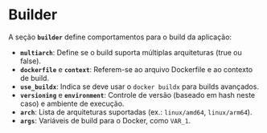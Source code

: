 # Builder

A seção **`builder`** define comportamentos para o build da aplicação:
   - **`multiarch`**: Define se o build suporta múltiplas arquiteturas (true ou false).
   - **`dockerfile`** e **`context`**: Referem-se ao arquivo Dockerfile e ao contexto de build.
   - **`use_buildx`**: Indica se deve usar o `docker buildx` para builds avançados.
   - **`versioning`** e **`environment`**: Controle de versão (baseado em hash neste caso) e ambiente de execução.
   - **`arch`**: Lista de arquiteturas suportadas (ex.: `linux/amd64`, `linux/arm64`).
   - **`args`**: Variáveis de build para o Docker, como `VAR_1`.

